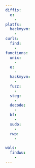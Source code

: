 ```yaml
---
diffis:
  e:
    -
platfs:
  hackmyvm:
    -
curls:
  find:
    -
functions:
  unix:
    -
  e:
    -
  hackmyvm:
    -
  fuzz:
    -
  steg:
    -
  decode:
    -
  bf:
    -
  sudo:
    -
  rwp:
    -

wals:
  findwu:
    -
---
```

